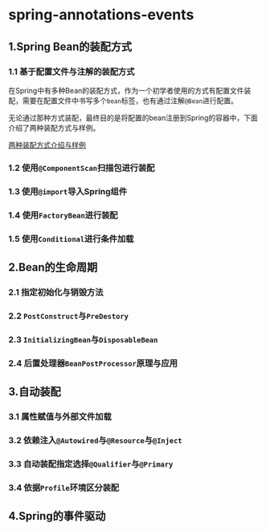# spring-annotations-events

## 1.Spring Bean的装配方式

### 1.1 基于配置文件与注解的装配方式

在Spring中有多种Bean的装配方式，作为一个初学者使用的方式有配置文件装配，需要在配置文件中书写多个`bean`标签，也有通过注解`@Bean`进行配置。

无论通过那种方式装配，最终目的是将配置的bean注册到Spring的容器中，下面介绍了两种装配方式与样例。

[两种装配方式介绍与样例](book/spring-bean-config.md)

### 1.2 使用`@ComponentScan`扫描包进行装配

### 1.3 使用`@import`导入Spring组件

### 1.4 使用`FactoryBean`进行装配

### 1.5 使用`Conditional`进行条件加载

## 2.Bean的生命周期

### 2.1 指定初始化与销毁方法

### 2.2 `PostConstruct`与`PreDestory`

### 2.3 `InitializingBean`与`DisposableBean`

### 2.4 后置处理器`BeanPostProcessor`原理与应用


## 3.自动装配

### 3.1 属性赋值与外部文件加载

### 3.2 依赖注入`@Autowired`与`@Resource`与`@Inject`

### 3.3 自动装配指定选择`@Qualifier`与`@Primary`

### 3.4 依据`Profile`环境区分装配


## 4.Spring的事件驱动